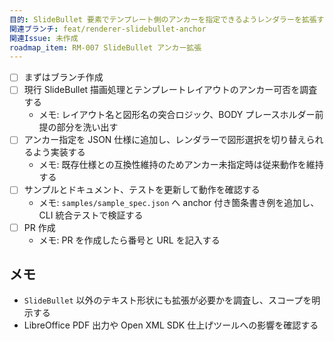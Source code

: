 ```yaml
---
目的: SlideBullet 要素でテンプレート側のアンカーを指定できるようレンダラーを拡張する
関連ブランチ: feat/renderer-slidebullet-anchor
関連Issue: 未作成
roadmap_item: RM-007 SlideBullet アンカー拡張
---
```


- [ ] まずはブランチ作成
- [ ] 現行 SlideBullet 描画処理とテンプレートレイアウトのアンカー可否を調査する
  - メモ: レイアウト名と図形名の突合ロジック、BODY プレースホルダー前提の部分を洗い出す
- [ ] アンカー指定を JSON 仕様に追加し、レンダラーで図形選択を切り替えられるよう実装する
  - メモ: 既存仕様との互換性維持のためアンカー未指定時は従来動作を維持する
- [ ] サンプルとドキュメント、テストを更新して動作を確認する
  - メモ: `samples/sample_spec.json` へ anchor 付き箇条書き例を追加し、CLI 統合テストで検証する
- [ ] PR 作成
  - メモ: PR を作成したら番号と URL を記入する

## メモ
- `SlideBullet` 以外のテキスト形状にも拡張が必要かを調査し、スコープを明示する
- LibreOffice PDF 出力や Open XML SDK 仕上げツールへの影響を確認する
